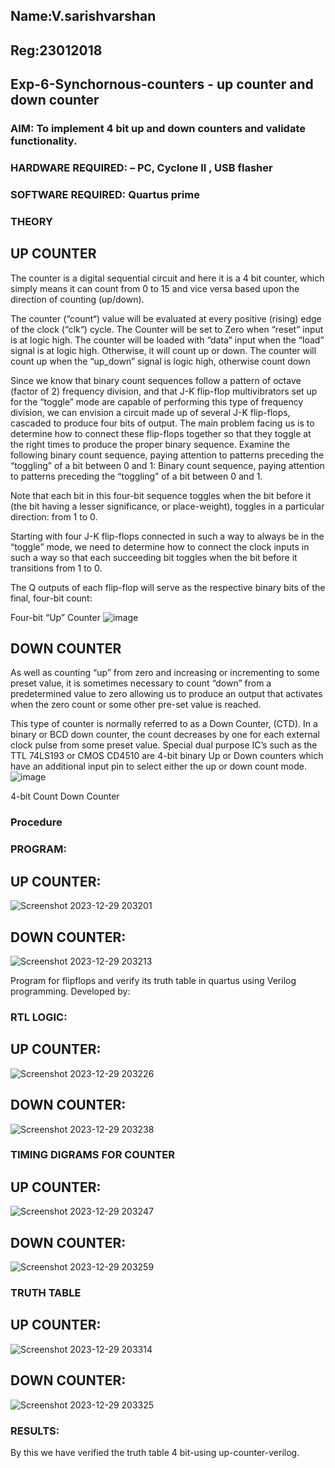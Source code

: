 ## Name:V.sarishvarshan
## Reg:23012018


## Exp-6-Synchornous-counters - up counter and down counter 
### AIM: To implement 4 bit up and down counters and validate  functionality.
### HARDWARE REQUIRED:  – PC, Cyclone II , USB flasher
### SOFTWARE REQUIRED:   Quartus prime
### THEORY 

## UP COUNTER 
The counter is a digital sequential circuit and here it is a 4 bit counter, which simply means it can count from 0 to 15 and vice versa based upon the direction of counting (up/down). 

The counter (“count“) value will be evaluated at every positive (rising) edge of the clock (“clk“) cycle.
The Counter will be set to Zero when “reset” input is at logic high.
The counter will be loaded with “data” input when the “load” signal is at logic high. Otherwise, it will count up or down.
The counter will count up when the “up_down” signal is logic high, otherwise count down

Since we know that binary count sequences follow a pattern of octave (factor of 2) frequency division, and that J-K flip-flop multivibrators set up for the “toggle” mode are capable of performing this type of frequency division, we can envision a circuit made up of several J-K flip-flops, cascaded to produce four bits of output.
The main problem facing us is to determine how to connect these flip-flops together so that they toggle at the right times to produce the proper binary sequence.
Examine the following binary count sequence, paying attention to patterns preceding the “toggling” of a bit between 0 and 1:
Binary count sequence, paying attention to patterns preceding the “toggling” of a bit between 0 and 1.

Note that each bit in this four-bit sequence toggles when the bit before it (the bit having a lesser significance, or place-weight), toggles in a particular direction: from 1 to 0.



 
 

Starting with four J-K flip-flops connected in such a way to always be in the “toggle” mode, we need to determine how to connect the clock inputs in such a way so that each succeeding bit toggles when the bit before it transitions from 1 to 0.

The Q outputs of each flip-flop will serve as the respective binary bits of the final, four-bit count:

 
 

Four-bit “Up” Counter
![image](https://user-images.githubusercontent.com/36288975/169644758-b2f4339d-9532-40c5-af40-8f4f8c942e2c.png)



## DOWN COUNTER 

As well as counting “up” from zero and increasing or incrementing to some preset value, it is sometimes necessary to count “down” from a predetermined value to zero allowing us to produce an output that activates when the zero count or some other pre-set value is reached.

This type of counter is normally referred to as a Down Counter, (CTD). In a binary or BCD down counter, the count decreases by one for each external clock pulse from some preset value. Special dual purpose IC’s such as the TTL 74LS193 or CMOS CD4510 are 4-bit binary Up or Down counters which have an additional input pin to select either the up or down count mode.
![image](https://user-images.githubusercontent.com/36288975/169644844-1a14e123-7228-4ed8-81a9-eb937dff4ac8.png)


4-bit Count Down Counter
### Procedure

### PROGRAM:

## UP COUNTER:

![Screenshot 2023-12-29 203201](https://github.com/sarishvarshan/Exp-7-Synchornous-counters-/assets/152167665/e2db6301-b2fe-441b-b95a-02028129ac36)


## DOWN COUNTER: 

![Screenshot 2023-12-29 203213](https://github.com/sarishvarshan/Exp-7-Synchornous-counters-/assets/152167665/0dfe1251-d14e-447e-b16e-1b3c9ab49a32)


Program for flipflops  and verify its truth table in quartus using Verilog programming.
Developed by: 


### RTL LOGIC:

## UP COUNTER:



![Screenshot 2023-12-29 203226](https://github.com/sarishvarshan/Exp-7-Synchornous-counters-/assets/152167665/e0d76488-5cc9-43dc-baac-b87478174352)


## DOWN COUNTER:  


![Screenshot 2023-12-29 203238](https://github.com/sarishvarshan/Exp-7-Synchornous-counters-/assets/152167665/0da8838b-fd06-426e-9509-aa72469b0855)



### TIMING DIGRAMS FOR COUNTER  


## UP COUNTER:

![Screenshot 2023-12-29 203247](https://github.com/sarishvarshan/Exp-7-Synchornous-counters-/assets/152167665/b01a0d76-d111-4978-95ac-3db11b2f0cf1)



## DOWN COUNTER: 

![Screenshot 2023-12-29 203259](https://github.com/sarishvarshan/Exp-7-Synchornous-counters-/assets/152167665/a7976b50-d6f0-4c22-ab94-e96a8aa6ae04)


### TRUTH TABLE 

## UP COUNTER:

![Screenshot 2023-12-29 203314](https://github.com/sarishvarshan/Exp-7-Synchornous-counters-/assets/152167665/2b21eb56-b21b-4504-8734-cf439720b467)


## DOWN COUNTER: 
![Screenshot 2023-12-29 203325](https://github.com/sarishvarshan/Exp-7-Synchornous-counters-/assets/152167665/a9815efc-b5da-4927-b5bf-2cde6cbba039)





### RESULTS:

By this we have verified the truth table 4 bit-using up-counter-verilog.

